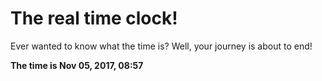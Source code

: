 # The real time clock!

Ever wanted to know what the time is? Well, your journey is about to end!

**The time is Nov 05, 2017, 08:57**